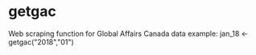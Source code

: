 # getgac
 Web scraping function for Global Affairs Canada data
 example: jan_18 <- getgac("2018","01")
